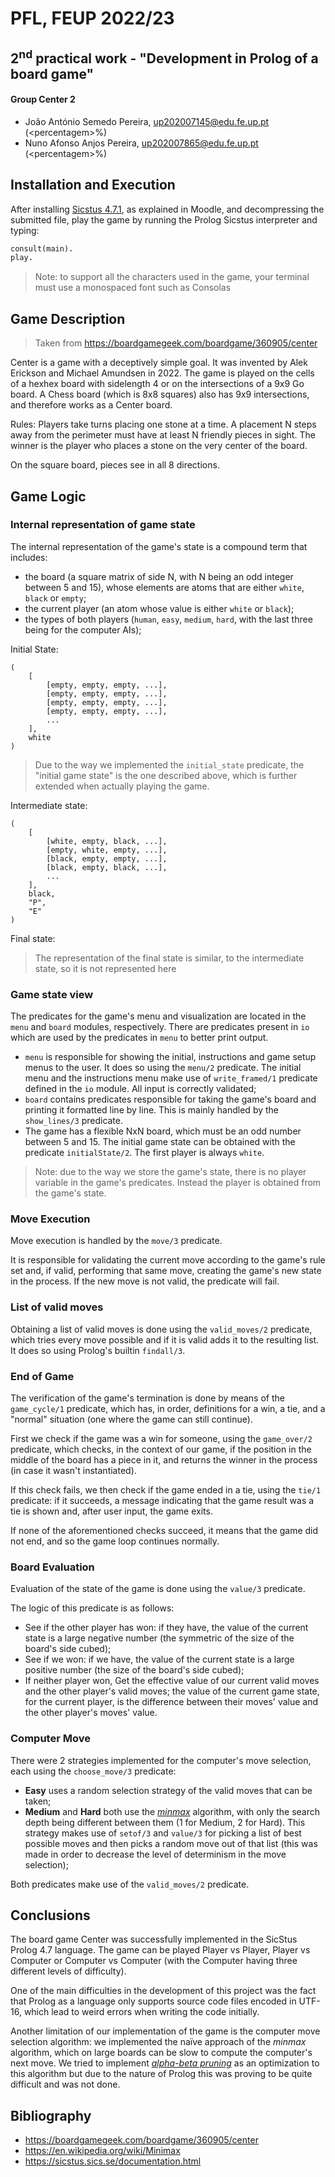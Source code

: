 # PFL, FEUP 2022/23

## 2<sup>nd</sup> practical work - "Development in Prolog of a board game"

#### Group **Center 2**
- João António Semedo Pereira, up202007145@edu.fe.up.pt (\<percentagem>%)
- Nuno Afonso Anjos Pereira, up202007865@edu.fe.up.pt (\<percentagem>%)

## Installation and Execution

After installing [Sicstus 4.7.1](https://sicstus.sics.se/download4.html), as explained in Moodle, and decompressing the submitted file, play the game by running the Prolog Sicstus interpreter and typing:
```prolog
consult(main).
play.
```

> Note: to support all the characters used in the game, your terminal must use a monospaced font such as Consolas

## Game Description

> Taken from https://boardgamegeek.com/boardgame/360905/center

Center is a game with a deceptively simple goal. It was invented by Alek Erickson and Michael Amundsen in 2022. The game is played on the cells of a hexhex board with sidelength 4 or on the intersections of a 9x9 Go board. A Chess board (which is 8x8 squares) also has 9x9 intersections, and therefore works as a Center board.

Rules:
Players take turns placing one stone at a time.
A placement N steps away from the perimeter must have at least N friendly pieces in sight.
The winner is the player who places a stone on the very center of the board.

On the square board, pieces see in all 8 directions.

## Game Logic

### Internal representation of game state

The internal representation of the game's state is a compound term that includes:
- the board (a square matrix of side N, with N being an odd integer between 5 and 15), whose elements are atoms that are either `white`, `black` or `empty`;
- the current player (an atom whose value is either `white` or `black`);
- the types of both players (`human`, `easy`, `medium`, `hard`, with the last three being for the computer AIs);

Initial State:
```
(
    [ 
        [empty, empty, empty, ...], 
        [empty, empty, empty, ...], 
        [empty, empty, empty, ...], 
        [empty, empty, empty, ...], 
        ...
    ], 
    white
)
```

> Due to the way we implemented the `initial_state` predicate, the "initial game state" is the one described above, which is further extended when actually playing the game.

Intermediate state:
```
(
    [ 
        [white, empty, black, ...], 
        [empty, white, empty, ...], 
        [black, empty, empty, ...], 
        [black, empty, black, ...], 
        ...
    ], 
    black,
    "P",
    "E"
)
```

Final state:

> The representation of the final state is similar, to the intermediate state, so it is not represented here

### Game state view

The predicates for the game's menu and visualization are located in the `menu` and `board` modules, respectively. There are predicates present in `io` which are used by the predicates in `menu` to better print output.

- `menu` is responsible for showing the initial, instructions and game setup menus to the user. It does so using the `menu/2` predicate. The initial menu and the instructions menu make use of `write_framed/1` predicate defined in the `io` module. All input is correctly validated;
- `board` contains predicates responsible for taking the game's board and printing it formatted line by line. This is mainly handled by the `show_lines/3` predicate.
- The game has a flexible NxN board, which must be an odd number between 5 and 15. The initial game state can be obtained with the predicate `initialState/2`. The first player is always `white`.

> Note: due to the way we store the game's state, there is no player variable in the game's predicates. Instead the player is obtained from the game's state.

### Move Execution

Move execution is handled by the `move/3` predicate.

It is responsible for validating the current move according to the game's rule set and, if valid, performing that same move, creating the game's new state in the process. If the new move is not valid, the predicate will fail. 

### List of valid moves

Obtaining a list of valid moves is done using the `valid_moves/2` predicate, which tries every move possible and if it is valid adds it to the resulting list. It does so using Prolog's builtin `findall/3`.

### End of Game

The verification of the game's termination is done by means of the `game_cycle/1` predicate, which has, in order, definitions for a win, a tie, and a "normal" situation (one where the game can still continue).

First we check if the game was a win for someone, using the `game_over/2` predicate, which checks, in the context of our game, if the position in the middle of the board has a piece in it, and returns the winner in the process (in case it wasn't instantiated).

If this check fails, we then check if the game ended in a tie, using the `tie/1` predicate: if it succeeds, a message indicating that the game result was a tie is shown and, after user input, the game exits.

If none of the aforementioned checks succeed, it means that the game did not end, and so the game loop continues normally.

### Board Evaluation

Evaluation of the state of the game is done using the `value/3` predicate. 

The logic of this predicate is as follows:
- See if the other player has won: if they have, the value of the current state is a large negative number (the symmetric of the size of the board's side cubed);
- See if we won: if we have, the value of the current state is a large positive number (the size of the board's side cubed);
- If neither player won, Get the effective value of our current valid moves and the other player's valid moves; the value of the current game state, for the current player, is the difference between their moves' value and the other player's moves' value.

### Computer Move

There were 2 strategies implemented for the computer's move selection, each using the `choose_move/3` predicate:
- **Easy** uses a random selection strategy of the valid moves that can be taken;
- **Medium** and **Hard** both use the [*minmax*](https://en.wikipedia.org/wiki/Minimax) algorithm, with only the search depth being different between them (1 for Medium, 2 for Hard). This strategy makes use of `setof/3` and `value/3` for picking a list of best possible moves and then picks a random move out of that list (this was made in order to decrease the level of determinism in the move selection);

Both predicates make use of the `valid_moves/2` predicate.

## Conclusions

The board game Center was successfully implemented in the SicStus Prolog 4.7 language. The game can be played Player vs Player, Player vs Computer or Computer vs Computer (with the Computer having three different levels of difficulty).

One of the main difficulties in the development of this project was the fact that Prolog as a language only supports source code files encoded in UTF-16, which lead to weird errors when writing the code initially.

Another limitation of our implementation of the game is the computer move selection algorithm: we implemented the naïve approach of the *minmax* algorithm, which on large boards can be slow to compute the computer's next move. We tried to implement [*alpha-beta pruning*](https://en.wikipedia.org/wiki/Alpha%E2%80%93beta_pruning) as an optimization to this algorithm but due to the nature of Prolog this was proving to be quite difficult and was not done.

## Bibliography
- https://boardgamegeek.com/boardgame/360905/center
- https://en.wikipedia.org/wiki/Minimax
- https://sicstus.sics.se/documentation.html